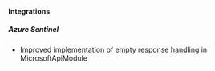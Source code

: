 
#### Integrations
##### Azure Sentinel
- Improved implementation of empty response handling in MicrosoftApiModule 
